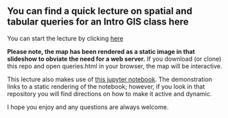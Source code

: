 ## You can find a quick lecture on spatial and tabular queries for an Intro GIS class here

You can start the lecture by clicking [here](https://jethatch.github.io/spatialtabularqueries/#/)

**Please note, the map has been rendered as a static image in that slideshow to obviate the need for a web server.**
If you download (or clone) this repo and open queries.html in your browser, the map will be interactive.

This lecture also makes use of [this jupyter notebook](https://github.com/jethatch/geodemo). The demonstration links to a static rendering of the notebook; however, if you look in that repository you will find directions on how to make it active and dynamic.

I hope you enjoy and any questions are always welcome.
